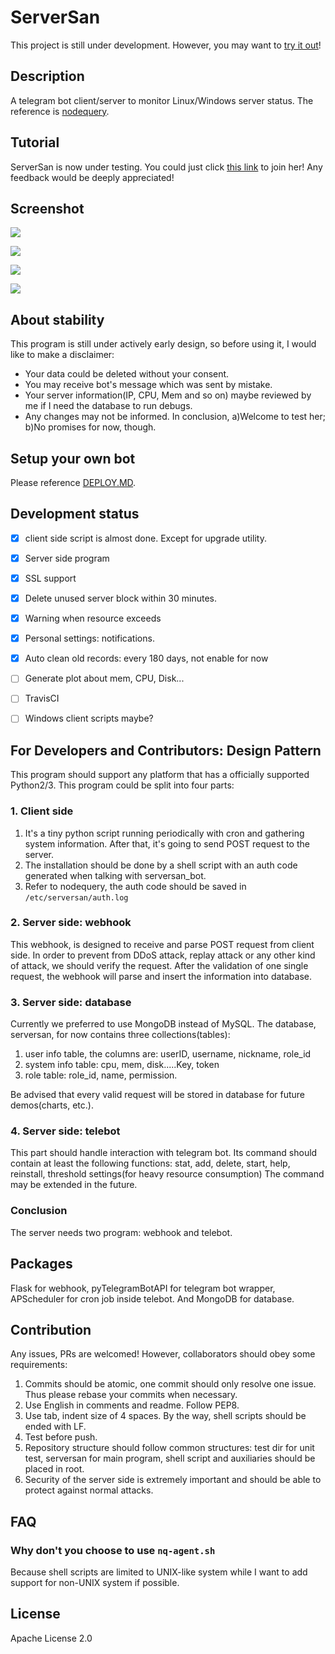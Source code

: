# ServerSan
This project is still under development. However, you may want to [try it out](https://t.me/serversan_bot)!


## Description ##
A telegram bot client/server to monitor Linux/Windows server status.
The reference is [nodequery](https://nodequery.com).


## Tutorial ##
ServerSan is now under testing. You could just click [this link](https://t.me/serversan_bot) to join her!
Any feedback would be deeply appreciated!

## Screenshot ##
![](assets/screenshot1.jpg)

![](assets/screenshot2.jpg)

![](assets/screenshot3.jpg)

![](assets/screenshot4.jpg)


## About stability ##
This program is still under actively early design, so before using it, I would like to make a disclaimer:
* Your data could be deleted without your consent.
* You may receive bot's message which was sent by mistake.
* Your server information(IP, CPU, Mem and so on) maybe reviewed by me if I need the database to run debugs.
* Any changes may not be informed.
In conclusion, a)Welcome to test her; b)No promises for now, though.


## Setup your own bot ##
Please reference [DEPLOY.MD](DEPLOY.MD).


## Development status ##
- [x] client side script is almost done. Except for upgrade utility.
- [x] Server side program
- [x] SSL support 
- [x] Delete unused server block within 30 minutes.
- [x] Warning when resource exceeds
- [x] Personal settings: notifications.
- [x] Auto clean old records: every 180 days, not enable for now 
- [ ] Generate plot about mem, CPU, Disk...
- [ ] TravisCI
- [ ] Windows client scripts maybe?


## For Developers and Contributors: Design Pattern ##
This program should support any platform that has a officially supported Python2/3.
This program could be split into four parts:

### 1. Client side ###
1. It's a tiny python script running periodically with cron and gathering system information.
After that, it's going to send POST request to the server.
2. The installation should be done by a shell script with an auth code generated when talking with serversan_bot.
3. Refer to nodequery, the auth code should be saved in `/etc/serversan/auth.log`

### 2. Server side: webhook ###
This webhook, is designed to receive and parse POST request from client side. 
In order to prevent from DDoS attack, replay attack or any other kind of attack, we should verify the request. 
After the validation of one single request, the webhook will parse and insert the information into database.

### 3. Server side: database ###
Currently we preferred to use MongoDB instead of MySQL. The database, serversan, for now contains three collections(tables):
1. user info table, the columns are: userID, username, nickname, role_id
2. system info table: cpu, mem, disk.....Key, token
3. role table: role_id, name, permission.

Be advised that every valid request will be stored in database for future demos(charts, etc.).

### 4. Server side: telebot ###
This part should handle interaction with telegram bot. Its command should contain at least the following functions:
stat, add, delete, start, help, reinstall, threshold settings(for heavy resource consumption)
The command may be extended in the future.

### Conclusion ###
The server needs two program: webhook and telebot.


## Packages ##
Flask for webhook, pyTelegramBotAPI for telegram bot wrapper, APScheduler for cron job inside telebot.
And MongoDB for database.


## Contribution ##
Any issues, PRs are welcomed! However, collaborators should obey some requirements:
1. Commits should be atomic, one commit should only resolve one issue. Thus please rebase your commits when necessary.
2. Use English in comments and readme. Follow PEP8.
3. Use tab, indent size of 4 spaces. By the way, shell scripts should be ended with LF.
4. Test before push.
5. Repository structure should follow common structures: 
test dir for unit test, serversan for main program, shell script and auxiliaries should be placed in root.
6. Security of the server side is extremely important and should be able to protect against normal attacks.



## FAQ ##
### Why don't you choose to use `nq-agent.sh` ###
Because shell scripts are limited to UNIX-like system while I want to add support for non-UNIX system if possible.


## License ##
Apache License 2.0